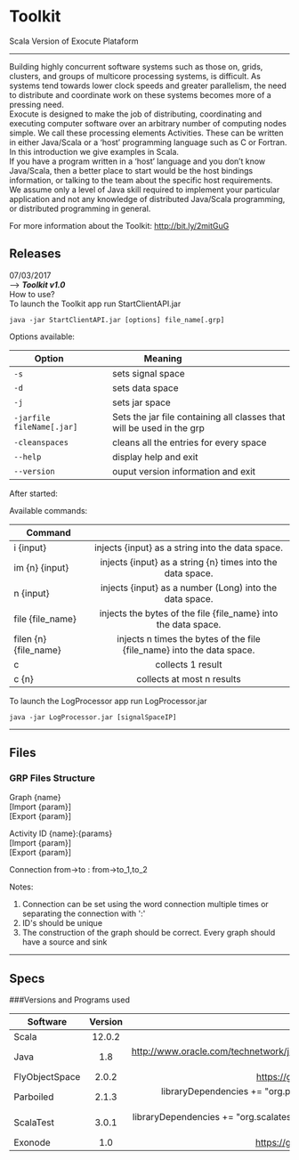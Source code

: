 # Toolkit

Scala Version of Exocute Plataform 

-------------------------------------------------------------------------------
Building highly concurrent software systems such as those on, grids, clusters, and groups of multicore processing systems, is difficult. As systems tend towards lower clock speeds and greater parallelism, the need to distribute and coordinate work on these systems becomes more of a pressing need. <br />
Exocute is designed to make the job of distributing, coordinating and executing computer software over an arbitrary number of computing nodes simple. We call these processing elements Activities. These can be written in either Java/Scala or a ‘host’ programming language such as C or Fortran. In this introduction we give examples in Scala. <br />
If you have a program written in a ‘host’ language and you don’t know Java/Scala, then a better place to start would be the host bindings information, or talking to the team about the specific host requirements. <br />
We assume only a level of Java skill required to implement your particular application and not any knowledge of distributed Java/Scala programming, or distributed programming in general.<br />

For more information about the Toolkit: http://bit.ly/2mitGuG

## Releases 

07/03/2017 <br />
--> ***Toolkit v1.0*** <br />
How to use? <br />
To launch the Toolkit app run StartClientAPI.jar
  ```
java -jar StartClientAPI.jar [options] file_name[.grp]
```
Options available: <br />



| Option                           | Meaning                                |
| ---                              | ---                                    |
| `-s`                             | sets signal space                      |
| `-d  `                           | sets data space                        |
| `-j `                            | sets jar space                         |
| `-jarfile fileName[.jar] `       | Sets the jar file containing all classes that will be used in the grp         |
| `-cleanspaces`                   | cleans all the entries for every space | 
| `--help    `                     | display help and exit                  | 
| `--version`                      | ouput version information and exit     | 


After started:<br />

Available commands:<br />

| Command               |               | 
| -----------------     |:-------------:|
| i {input}             | injects {input} as a string into the data space. |
| im {n} {input}        | injects {input} as a string {n} times into the data space. |
| n {input}             | injects {input} as a number (Long) into the data space. |
| file {file_name}      | injects the bytes of the file {file_name} into the data space. |
| filen {n} {file_name} | injects n times the bytes of the file {file_name} into the data space. |
| c                     | collects 1 result |  
| c {n}                 | collects at most n results |  

To launch the LogProcessor app run LogProcessor.jar

  ```
java -jar LogProcessor.jar [signalSpaceIP]
```
  
  

-------------------------------------------------------------------------------

## Files

### GRP Files Structure
Graph {name}<br />
[Import {param}]<br />
[Export {param}]<br />

Activity ID {name}:{params}   
[Import {param}]              
[Export {param}]              

Connection from->to : from->to_1,to_2 

Notes: <br />
1) Connection can be set using the word connection multiple times or separating the connection with ':'<br />
2) ID's should be unique<br />
3) The construction of the graph should be correct. Every graph should have a source and sink<br />

-------------------------------------------------------------------------------

## Specs

###Versions and Programs used 

 
| Software       | Version       | Link  /sbt                                 |
| ---------------|:-------------:| --------------------------------------:|
| Scala          | 12.0.2        |                                        |
| Java           | 1.8           | http://www.oracle.com/technetwork/java/javase/downloads/jdk8-downloads-2133151.html   |
| FlyObjectSpace | 2.0.2         |  https://github.com/fly-object-space   |
| Parboiled      | 2.1.3         |  libraryDependencies += "org.parboiled" %% "parboiled" % "2.1.3"   |
| ScalaTest      | 3.0.1         |  libraryDependencies += "org.scalatest" %% "scalatest" % "3.0.1" % "test"   |
| Exonode        | 1.0           |  https://github.com/exocute/ExoNode   |


